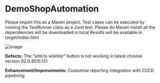 # DemoShopAutomation
Please import this as a Maven project. 
Test cases can be executed by running the TestRunner class as a Junit test. 
Please do Maven install all the dependencies will be downloaded in local Results will be available in target/index.html

![image](https://user-images.githubusercontent.com/88542736/128564825-7e56c871-1392-4a06-8df7-bef5299ec2c8.png)


**Defects:**
The "add to wishlist" button is not working in latest chrome version 92.0.4515.131

**Enhancement/Improvements:**
Customise reporting
Integration with CI/CD pipelining
